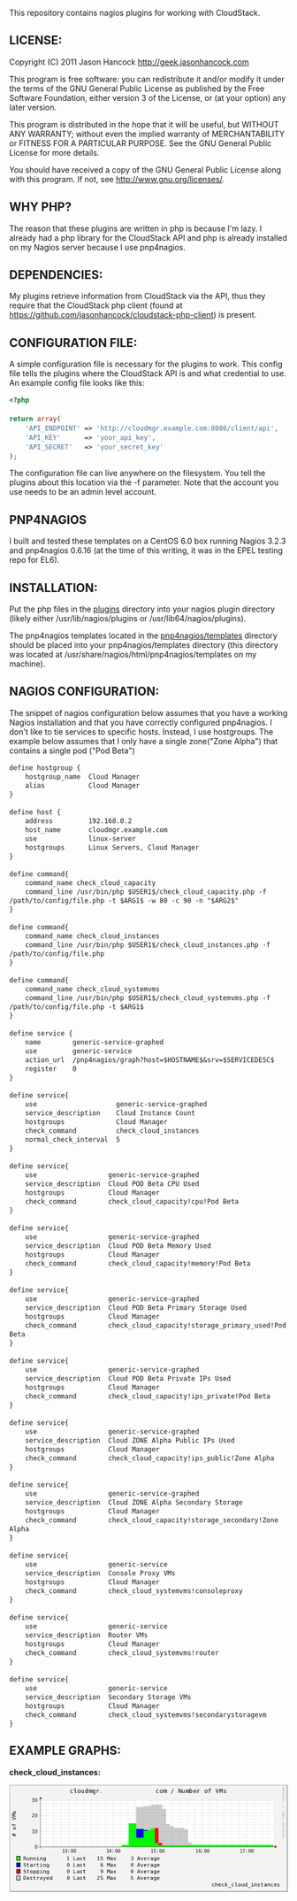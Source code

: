 This repository contains nagios plugins for working with CloudStack.

LICENSE:
--------
Copyright (C) 2011 Jason Hancock http://geek.jasonhancock.com

This program is free software: you can redistribute it and/or modify
it under the terms of the GNU General Public License as published by
the Free Software Foundation, either version 3 of the License, or
(at your option) any later version.

This program is distributed in the hope that it will be useful,
but WITHOUT ANY WARRANTY; without even the implied warranty of
MERCHANTABILITY or FITNESS FOR A PARTICULAR PURPOSE.  See the
GNU General Public License for more details.

You should have received a copy of the GNU General Public License
along with this program.  If not, see http://www.gnu.org/licenses/.

WHY PHP?
--------
The reason that these plugins are written in php is because I'm lazy. I already
had a php library for the CloudStack API and php is already installed on my
Nagios server because I use pnp4nagios.

DEPENDENCIES:
-------------
My plugins retrieve information from CloudStack via the API, thus they require
that the CloudStack php client (found at https://github.com/jasonhancock/cloudstack-php-client)
is present.

CONFIGURATION FILE:
-------------------
A simple configuration file is necessary for the plugins to work. This config
file tells the plugins where the CloudStack API is and what credential to use.
An example config file looks like this:

```php
<?php

return array(
    'API_ENDPOINT' => 'http://cloudmgr.example.com:8080/client/api',
    'API_KEY'      => 'your_api_key',
    'API_SECRET'   => 'your_secret_key'
);
```

The configuration file can live anywhere on the filesystem. You tell the plugins
about this location via the -f parameter. Note that the account you use needs to
be an admin level account.

PNP4NAGIOS
----------
I built and tested these templates on a CentOS 6.0 box running Nagios 3.2.3 and
pnp4nagios 0.6.16 (at the time of this writing, it was in the EPEL testing repo
for EL6).


INSTALLATION:
-------------
Put the php files in the [plugins](https://github.com/jasonhancock/nagios-cloudstack/tree/master/plugins) directory into your nagios plugin directory
(likely either /usr/lib/nagios/plugins or /usr/lib64/nagios/plugins). 

The pnp4nagios templates located in the [pnp4nagios/templates](https://github.com/jasonhancock/nagios-cloudstack/tree/master/pnp4nagios/templates) directory should be
placed into your pnp4nagios/templates directory (this directory was located at 
/usr/share/nagios/html/pnp4nagios/templates on my machine).

NAGIOS CONFIGURATION:
---------------------
The snippet of nagios configuration below assumes that you have a working Nagios
installation and that you have correctly configured pnp4nagios. I don't like to
tie services to specific hosts. Instead, I use hostgroups. The example below 
assumes that I only have a single zone("Zone Alpha") that contains a single
pod ("Pod Beta")

```
define hostgroup {
    hostgroup_name  Cloud Manager
    alias           Cloud Manager
}

define host {
    address         192.168.0.2
    host_name       cloudmgr.example.com
    use             linux-server
    hostgroups      Linux Servers, Cloud Manager
}

define command{
    command_name check_cloud_capacity
    command_line /usr/bin/php $USER1$/check_cloud_capacity.php -f /path/to/config/file.php -t $ARG1$ -w 80 -c 90 -n "$ARG2$"
}

define command{
    command_name check_cloud_instances
    command_line /usr/bin/php $USER1$/check_cloud_instances.php -f /path/to/config/file.php
}

define command{
    command_name check_cloud_systemvms
    command_line /usr/bin/php $USER1$/check_cloud_systemvms.php -f /path/to/config/file.php -t $ARG1$
}

define service {
    name        generic-service-graphed
    use         generic-service
    action_url  /pnp4nagios/graph?host=$HOSTNAME$&srv=$SERVICEDESC$
    register    0
}

define service{
    use                    generic-service-graphed
    service_description    Cloud Instance Count
    hostgroups             Cloud Manager 
    check_command          check_cloud_instances
    normal_check_interval  5
}

define service{
    use                  generic-service-graphed
    service_description  Cloud POD Beta CPU Used
    hostgroups           Cloud Manager
    check_command        check_cloud_capacity!cpu!Pod Beta
}

define service{
    use                  generic-service-graphed
    service_description  Cloud POD Beta Memory Used
    hostgroups           Cloud Manager
    check_command        check_cloud_capacity!memory!Pod Beta
}

define service{
    use                  generic-service-graphed
    service_description  Cloud POD Beta Primary Storage Used
    hostgroups           Cloud Manager
    check_command        check_cloud_capacity!storage_primary_used!Pod Beta
}

define service{
    use                  generic-service-graphed
    service_description  Cloud POD Beta Private IPs Used
    hostgroups           Cloud Manager
    check_command        check_cloud_capacity!ips_private!Pod Beta
}

define service{
    use                  generic-service-graphed
    service_description  Cloud ZONE Alpha Public IPs Used
    hostgroups           Cloud Manager
    check_command        check_cloud_capacity!ips_public!Zone Alpha
}

define service{
    use                  generic-service-graphed
    service_description  Cloud ZONE Alpha Secondary Storage
    hostgroups           Cloud Manager
    check_command        check_cloud_capacity!storage_secondary!Zone Alpha
}

define service{
    use                  generic-service
    service_description  Console Proxy VMs
    hostgroups           Cloud Manager
    check_command        check_cloud_systemvms!consoleproxy
}

define service{
    use                  generic-service
    service_description  Router VMs
    hostgroups           Cloud Manager
    check_command        check_cloud_systemvms!router
}

define service{
    use                  generic-service
    service_description  Secondary Storage VMs
    hostgroups           Cloud Manager
    check_command        check_cloud_systemvms!secondarystoragevm
}
```

EXAMPLE GRAPHS:
---------------
**check_cloud_instances:**

![check_cloud_instances](https://github.com/jasonhancock/nagios-cloudstack/raw/master/example-images/check_cloud_instances.png)
